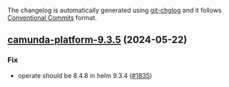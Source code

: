 The changelog is automatically generated using [git-chglog](https://github.com/git-chglog/git-chglog)
and it follows [Conventional Commits](https://www.conventionalcommits.org/en/v1.0.0/) format.


<a name="camunda-platform-9.3.5"></a>
## [camunda-platform-9.3.5](https://github.com/camunda/camunda-platform-helm/compare/camunda-platform-9.3.4...camunda-platform-9.3.5) (2024-05-22)

### Fix

* operate should be 8.4.8 in helm 9.3.4 ([#1835](https://github.com/camunda/camunda-platform-helm/issues/1835))

